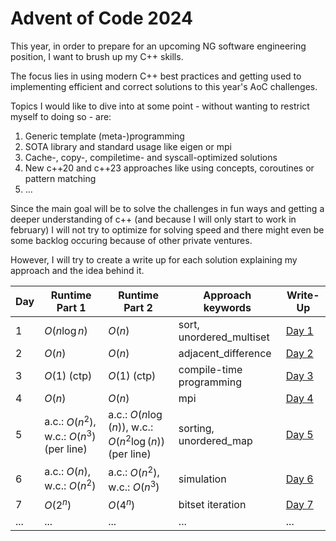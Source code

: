 # Advent of Code 2024
This year, in order to prepare for an upcoming NG software engineering position, I want to brush up my C++ skills. 

The focus lies in using modern C++ best practices and getting used to implementing efficient and correct solutions to this year's AoC challenges.

Topics I would like to dive into at some point - without wanting to restrict myself to doing so - are:

1) Generic template (meta-)programming
2) SOTA library and standard usage like eigen or mpi
3) Cache-, copy-, compiletime- and syscall-optimized solutions
4) New c++20 and c++23 approaches like using concepts, coroutines or pattern matching
5) ...

Since the main goal will be to solve the challenges in fun ways and getting a deeper understanding of c++ (and because I will only start to work in february) I will not try to optimize for solving speed and there might even be some backlog occuring because of other private ventures.

However, I will try to create a write up for each solution explaining my approach and the idea behind it.

| Day | Runtime Part 1     | Runtime Part 2    | Approach keywords              | Write-Up                       |  
|-----|--------------------|-------------------|--------------------------------|--------------------------------|
| 1   | $O(n\log{n})$      | $O(n)$            | sort, unordered_multiset       | [Day 1](day_1/writeup.md)      |
| 2   | $O(n)$             | $O(n)$            | adjacent_difference            | [Day 2](day_2/writeup.md)      |
| 3   | $O(1)$ (ctp)       | $O(1)$ (ctp)      | compile-time programming       | [Day 3](day_3/writeup.md)      |
| 4   | $O(n)$             | $O(n)$               | mpi                            | [Day 4](day_4/writeup.md)      |
| 5   | a.c.: $O(n^2)$, w.c.: $O(n^3)$ (per line)    |   a.c.: $O(n\log(n))$, w.c.: $O(n^2\log(n))$ (per line)             | sorting, unordered_map         | [Day 5](day_5/writeup.md)      |
| 6   | a.c.: $O(n)$, w.c.: $O(n^2)$        | a.c.: $O(n^2)$, w.c.: $O(n^3)$      | simulation       | [Day 6](day_6/writeup.md)      |
| 7   | $O(2^n)$       | $O(4^n)$      | bitset iteration       | [Day 7](day_7/writeup.md)      |
| ... | ...                | ...               | ...                            | ...                            |
